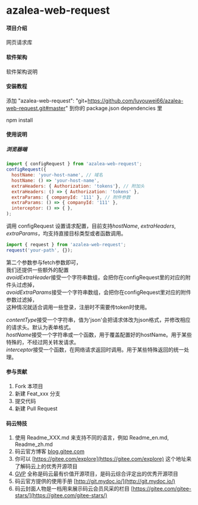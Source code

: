# azalea-web-request

#### 项目介绍
网页请求库

#### 软件架构
软件架构说明


#### 安装教程

添加 "azalea-web-request": "git+https://github.com/luyouwei66/azalea-web-request.git#master" 到你的 package.json dependencies 里


npm install

#### 使用说明

##### 浏览器端
```JavaScript
import { configRequest } from 'azalea-web-request';
configRequest({
  hostName: 'your-host-name', // 域名
  hostName: () => 'your-host-name',
  extraHeaders: { Authorization: 'tokens'}, // 附加头
  extraHeaders: () => { Authorization: 'tokens' },
  extraParams: { companyId: '111' }, // 附件参数
  extraParams: () => { companyId: '111' },
  interceptor: () => { },
);
````
调用 configRequest 设置请求配置，目前支持*hostName*, *extraHeaders*, *extraParams*，均支持直接目标类型或者函数调用。
```Javascript
import { request } from 'azalea-web-request';
request('your-path', {});
```
第二个参数参与fetch参数即可，<br>
我们还提供一些额外的配置<br>
*avoidExtraHeader*接受一个字符串数组，会把你在configRequest里的对应的附件头过虑掉，<br>
*avoidExtraParams*接受一个字符串数组，会把你在configRequest里对应的附件参数过滤掉，<br>
这种情况就适合调用一些登录，注册时不需要传token时使用。

*contentType*接受一个字符串，值为'json'会把请求体改为json格式，并修改相应的请求头。默认为表单格式。<br>
*hostName*接受一个字符串或一个函数，用于覆盖配置好的hostName。用于某些特殊的，不经过网关转发请求。<br>
*interceptor*接受一个函数，在网络请求返回时调用。用于某些特殊返回的统一处理。<br>

#### 参与贡献

1. Fork 本项目
2. 新建 Feat_xxx 分支
3. 提交代码
4. 新建 Pull Request


#### 码云特技

1. 使用 Readme\_XXX.md 来支持不同的语言，例如 Readme\_en.md, Readme\_zh.md
2. 码云官方博客 [blog.gitee.com](https://blog.gitee.com)
3. 你可以 [https://gitee.com/explore](https://gitee.com/explore) 这个地址来了解码云上的优秀开源项目
4. [GVP](https://gitee.com/gvp) 全称是码云最有价值开源项目，是码云综合评定出的优秀开源项目
5. 码云官方提供的使用手册 [http://git.mydoc.io/](http://git.mydoc.io/)
6. 码云封面人物是一档用来展示码云会员风采的栏目 [https://gitee.com/gitee-stars/](https://gitee.com/gitee-stars/)
